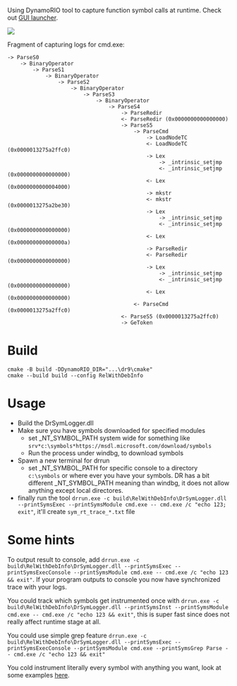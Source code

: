 Using DynamoRIO tool to capture function symbol calls at runtime. Check out [GUI launcher](https://github.com/expend20/dr_symlogger_launcher).

[![](https://img.youtube.com/vi/sIc7zQgbn0Y/maxresdefault.jpg)](https://www.youtube.com/watch?v=sIc7zQgbn0Y "DrSymLogger: DBI technique")

Fragment of capturing logs for cmd.exe:
```
-> ParseS0
    -> BinaryOperator
        -> ParseS1
            -> BinaryOperator
                -> ParseS2
                    -> BinaryOperator
                        -> ParseS3
                            -> BinaryOperator
                                -> ParseS4
                                    -> ParseRedir
                                    <- ParseRedir (0x0000000000000000)
                                    -> ParseS5
                                        -> ParseCmd
                                            -> LoadNodeTC
                                            <- LoadNodeTC (0x0000013275a2ffc0)
                                            -> Lex
                                                -> _intrinsic_setjmp
                                                <- _intrinsic_setjmp (0x0000000000000000)
                                            <- Lex (0x0000000000004000)
                                            -> mkstr
                                            <- mkstr (0x0000013275a2be30)
                                            -> Lex
                                                -> _intrinsic_setjmp
                                                <- _intrinsic_setjmp (0x0000000000000000)
                                            <- Lex (0x000000000000000a)
                                            -> ParseRedir
                                            <- ParseRedir (0x0000000000000000)
                                            -> Lex
                                                -> _intrinsic_setjmp
                                                <- _intrinsic_setjmp (0x0000000000000000)
                                            <- Lex (0x0000000000000000)
                                        <- ParseCmd (0x0000013275a2ffc0)
                                    <- ParseS5 (0x0000013275a2ffc0)
                                    -> GeToken
```

# Build

```
cmake -B build -DDynamoRIO_DIR="...\dr9\cmake"
cmake --build build --config RelWithDebInfo
```

# Usage

- Build the DrSymLogger.dll
- Make sure you have symbols downloaded for specified modules
  - set _NT_SYMBOL_PATH system wide for something like `srv*c:\symbols*https://msdl.microsoft.com/download/symbols`
  - Run the process under windbg, to download symbols
- Spawn a new terminal for drrun
  - set _NT_SYMBOL_PATH for specific console to a directory `c:\symbols` or where ever you have your symbols. DR has a bit different _NT_SYMBOL_PATH meaning than windbg, it does not allow anything except local directores.
- finally run the tool `drrun.exe -c build\RelWithDebInfo\DrSymLogger.dll --printSymsExec --printSymsModule cmd.exe -- cmd.exe /c "echo 123; exit"`, it'll create `sym_rt_trace_*.txt` file

# Some hints

To output result to console, add `drrun.exe -c build\RelWithDebInfo\DrSymLogger.dll --printSymsExec --printSymsExecConsole --printSymsModule cmd.exe -- cmd.exe /c "echo 123 && exit"`. If your program outputs to console you now have synchronized trace with your logs.

You could track which symbols get instrumented once with `drrun.exe -c build\RelWithDebInfo\DrSymLogger.dll --printSymsInst --printSymsModule cmd.exe -- cmd.exe /c "echo 123 && exit"`, this is super fast since does not really affect runtime stage at all.

You could use simple grep feature `drrun.exe -c build\RelWithDebInfo\DrSymLogger.dll --printSymsExec --printSymsExecConsole --printSymsModule cmd.exe --printSymsGrep Parse -- cmd.exe /c "echo 123 && exit"`

You cold instrument literally every symbol with anything you want, look at some examples [here](https://github.com/expend20/DrSymLogger/blob/37bc4feb8f5583a91deba45dc60990177c3908c2/src/DrSymLogger.cpp#L59).



